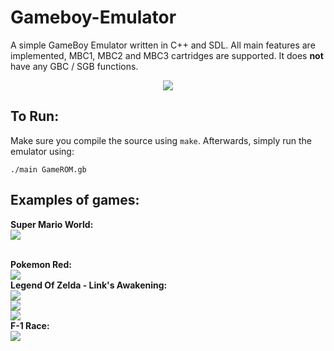 # Gameboy-Emulator
A simple GameBoy Emulator written in C++ and SDL. All main features are implemented, MBC1, MBC2 and MBC3 cartridges are supported. It does **not** have any GBC / SGB functions.

<p align="center">
<img src="https://github.com/MoonfireSeco/Gameboy-Emulator/raw/master/Pictures/Pokemon.png">
</p>

## To Run:

Make sure you compile the source using `make`. Afterwards, simply run the emulator using:

`./main GameROM.gb`

## Examples of games:

<b>Super Mario World:</b>
<br>
<img src="https://github.com/MoonfireSeco/Gameboy-Emulator/raw/master/Pictures/Mario.png">

<br>
<b>Pokemon Red:</b>
<br>
<img src="https://github.com/MoonfireSeco/Gameboy-Emulator/raw/master/Pictures/Pokemon2.png">

<br>
<b>Legend Of Zelda - Link's Awakening:</b>
<br>
<img src="https://github.com/MoonfireSeco/Gameboy-Emulator/raw/master/Pictures/ZeldaCover.png">
<br>
<img src="https://github.com/MoonfireSeco/Gameboy-Emulator/raw/master/Pictures/LegendOfZelda.png">
<br>
<img src="https://github.com/MoonfireSeco/Gameboy-Emulator/raw/master/Pictures/LegendOfZelda2.png">

<br>
<b>F-1 Race:</b>
<br>
<img src="https://github.com/MoonfireSeco/Gameboy-Emulator/raw/master/Pictures/F1Race.png">
